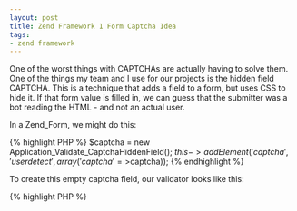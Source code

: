 ```yaml
---
layout: post
title: Zend Framework 1 Form Captcha Idea
tags:
- zend framework
---
```


One of the worst things with CAPTCHAs are actually having to solve them.  One of the things my team and I use for our projects is the hidden field CAPTCHA.  This is a technique that adds a field to a form, but uses CSS to hide it.  If that form value is filled in, we can guess that the submitter was a bot reading the HTML - and not an actual user.  

In a Zend_Form, we might do this:

{% highlight PHP %}
$captcha = new Application_Validate_CaptchaHiddenField();
$this->addElement('captcha', 'userdetect', array('captcha'=>$captcha));
{% endhighlight %}

To create this empty captcha field, our validator looks like this:

{% highlight PHP %}
<?php
class Application_Validate_CaptchaHiddenField extends Zend_Captcha_Word
{
    /**
     * Render the captcha - we want it to be blank
     *
     * @param  Zend_View_Interface $view
     * @param  mixed $element
     * @return string
     */
    public function render(Zend_View_Interface $view = null, $element = null)
    {
        return '';
    }

    /**
     * Overwrite Generate new random word to be blank so only blank is accepted
     *
     * @return string
     */
    protected function _generateWord()
    {
        return '';
    }
}
{% endhighlight %}


Basically, what this does is generate a blank word - and not put any rendered design around the form field.  So, as captchas go, if the entered item does not match the generated word, it fails.  In this case, the entered item (anything) doesn't match "" (nothing), so it would fail.

Mind you, smarter bots can process CSS... so this isn't perfect.  Also, we've seen spam that actually seems to originate from humans, so this is only the first line of defense.
